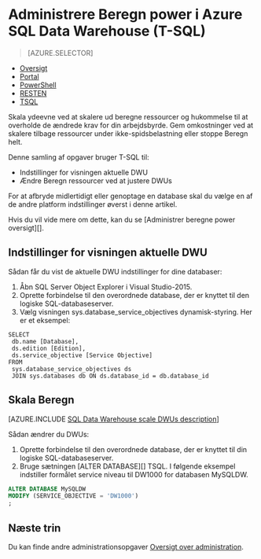 <properties
   pageTitle="Administrere Beregn power i Azure SQL Data Warehouse (RESTEN) | Microsoft Azure"
   description="Transact-SQL (T-SQL) opgaver til skalering af ydeevne ved at justere DWUs. Gem omkostninger ved at skalere tilbage i top-perioder."
   services="sql-data-warehouse"
   documentationCenter="NA"
   authors="barbkess"
   manager="barbkess"
   editor=""/>

<tags
   ms.service="sql-data-warehouse"
   ms.devlang="NA"
   ms.topic="article"
   ms.tgt_pltfrm="NA"
   ms.workload="data-services"
   ms.date="08/08/2016"
   ms.author="barbkess;sonyama"/>

# <a name="manage-compute-power-in-azure-sql-data-warehouse-t-sql"></a>Administrere Beregn power i Azure SQL Data Warehouse (T-SQL)

> [AZURE.SELECTOR]
- [Oversigt](sql-data-warehouse-manage-compute-overview.md)
- [Portal](sql-data-warehouse-manage-compute-portal.md)
- [PowerShell](sql-data-warehouse-manage-compute-powershell.md)
- [RESTEN](sql-data-warehouse-manage-compute-rest-api.md)
- [TSQL](sql-data-warehouse-manage-compute-tsql.md)


Skala ydeevne ved at skalere ud beregne ressourcer og hukommelse til at overholde de ændrede krav for din arbejdsbyrde. Gem omkostninger ved at skalere tilbage ressourcer under ikke-spidsbelastning eller stoppe Beregn helt. 

Denne samling af opgaver bruger T-SQL til:

- Indstillinger for visningen aktuelle DWU
- Ændre Beregn ressourcer ved at justere DWUs

For at afbryde midlertidigt eller genoptage en database skal du vælge en af de andre platform indstillinger øverst i denne artikel.

Hvis du vil vide mere om dette, kan du se [Administrer beregne power oversigt][].

<a name="current-dwu-bk"></a>

## <a name="view-current-dwu-settings"></a>Indstillinger for visningen aktuelle DWU

Sådan får du vist de aktuelle DWU indstillinger for dine databaser:

1. Åbn SQL Server Object Explorer i Visual Studio-2015.
2. Oprette forbindelse til den overordnede database, der er knyttet til den logiske SQL-databaseserver.
2. Vælg visningen sys.database_service_objectives dynamisk-styring. Her er et eksempel: 

```
SELECT
 db.name [Database],
 ds.edition [Edition],
 ds.service_objective [Service Objective]
FROM
 sys.database_service_objectives ds
 JOIN sys.databases db ON ds.database_id = db.database_id
```

<a name="scale-dwu-bk"></a>
<a name="scale-compute-bk"></a>

## <a name="scale-compute"></a>Skala Beregn

[AZURE.INCLUDE [SQL Data Warehouse scale DWUs description](../../includes/sql-data-warehouse-scale-dwus-description.md)]

Sådan ændrer du DWUs:


1. Oprette forbindelse til den overordnede database, der er knyttet til din logiske SQL-databaseserver.
2. Bruge sætningen [ALTER DATABASE][] TSQL. I følgende eksempel indstiller formålet service niveau til DW1000 for databasen MySQLDW. 

```Sql
ALTER DATABASE MySQLDW
MODIFY (SERVICE_OBJECTIVE = 'DW1000')
;
```

<a name="next-steps-bk"></a>

## <a name="next-steps"></a>Næste trin

Du kan finde andre administrationsopgaver [Oversigt over administration][].

<!--Image references-->

<!--Article references-->
[Service capacity limits]: ./sql-data-warehouse-service-capacity-limits.md
[Oversigt over administration]: ./sql-data-warehouse-overview-manage.md
[Administrere Beregn power oversigt]: ./sql-data-warehouse-manage-compute-overview.md

<!--MSDN references-->

[ÆNDRE DATABASEN]: https://msdn.microsoft.com/library/mt204042.aspx


<!--Other Web references-->

[Azure portal]: http://portal.azure.com/
